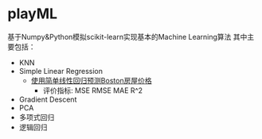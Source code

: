 # playML
基于Numpy&Python模拟scikit-learn实现基本的Machine Learning算法
其中主要包括：
- KNN
- Simple Linear Regression
  - [使用简单线性回归预测Boston房屋价格](https://github.com/jeremybaby/playML/blob/master/02_linear_regression/03_measure_and_predict_Boston_house_data.ipynb)
    - 评价指标: MSE RMSE MAE R^2
- Gradient Descent
- PCA
- 多项式回归
- 逻辑回归